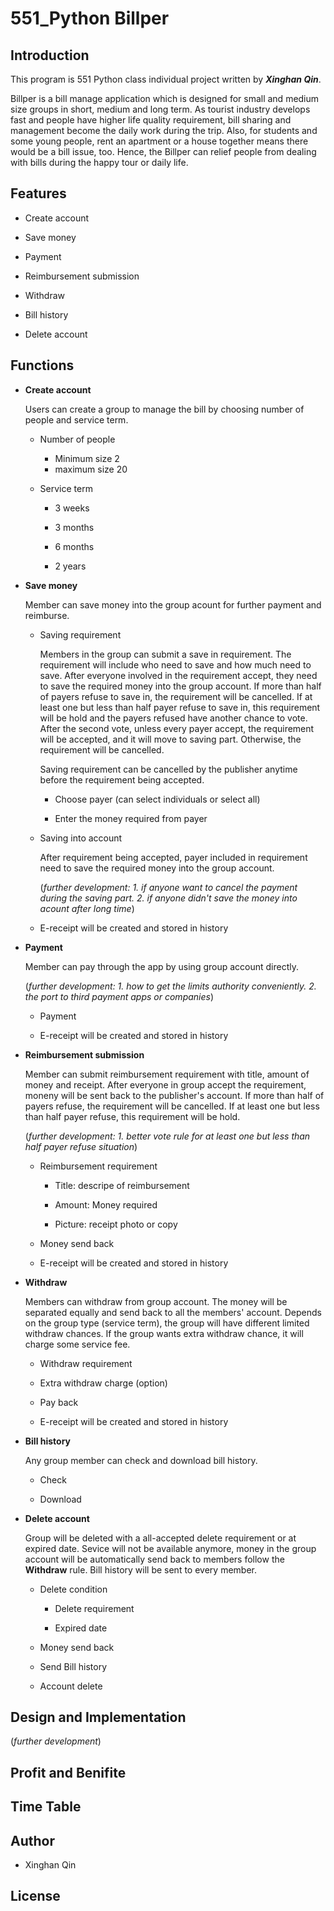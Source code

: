 # 551_Python Billper

## Introduction

This program is 551 Python class individual project written by _**Xinghan Qin**_.

Billper is a bill manage application which is designed for small and medium size groups in short, medium and long term. As tourist industry develops fast and people have higher life quality requirement, bill sharing and management become the daily work during the trip. Also, for students and some young people, rent an apartment or a house together means there would be a bill issue, too. Hence, the Billper can relief people from dealing with bills during the happy tour or daily life. 

## 

## Features

* Create account

* Save money

* Payment

* Reimbursement submission

* Withdraw

* Bill history

* Delete account

##

## Functions

* **Create account**
  
  Users can create a group to manage the bill by choosing number of people and service term.

  * Number of people
  
    * Minimum size 2
    * maximum size 20

  * Service term
  
    * 3 weeks
    
    * 3 months
    
    * 6 months
    
    * 2 years

* **Save money**

  Member can save money into the group acount for further payment and reimburse.

  * Saving requirement
  
    Members in the group can submit a save in requirement. The requirement will include who need to save and how much need to save. After everyone involved in the requirement accept, they need to save the required money into the group account. If more than half of payers refuse to save in, the requirement will be cancelled. If at least one but less than half payer refuse to save in, this requirement will be hold and the payers refused have another chance to vote. After the second vote, unless every payer accept, the requirement will be accepted, and it will move to saving part. Otherwise, the requirement will be cancelled.
    
    Saving requirement can be cancelled by the publisher anytime before the requirement being accepted.
    
      * Choose payer (can select individuals or select all)
      
      * Enter the money required from payer
  
  * Saving into account
  
    After requirement being accepted, payer included in requirement need to save the required money into the group account. 
    
    (*further development: 1. if anyone want to cancel the payment during the saving part. 2. if anyone didn't save the money into acount after long time*)
    
  * E-receipt will be created and stored in history

* **Payment**

  Member can pay through the app by using group account directly.
  
  (*further development: 1. how to get the limits authority conveniently. 2. the port to third payment apps or companies*)
  
    * Payment
    
    * E-receipt will be created and stored in history

* **Reimbursement submission**

  Member can submit reimbursement requirement with title, amount of money and receipt. After everyone in group accept the requirement, moneny will be sent back to the publisher's account. If more than half of payers refuse, the requirement will be cancelled. If at least one but less than half payer refuse, this requirement will be hold.
  
  (*further development: 1. better vote rule for at least one but less than half payer refuse situation*)
  
    * Reimbursement requirement
    
      * Title: descripe of reimbursement

      * Amount: Money required

      * Picture: receipt photo or copy
    
    * Money send back
    
    * E-receipt will be created and stored in history

* **Withdraw**

  Members can withdraw from group account. The money will be separated equally and send back to all the members' account. Depends on the group type (service term), the group will have different limited withdraw chances. If the group wants extra withdraw chance, it will charge some service fee.
  
    * Withdraw requirement
    
    * Extra withdraw charge (option)
    
    * Pay back
    
    * E-receipt will be created and stored in history
    
* **Bill history**

  Any group member can check and download bill history.
  
  * Check
  
  * Download

* **Delete account**

  Group will be deleted with a all-accepted delete requirement or at expired date. Sevice will not be available anymore, money in the group account will be automatically send back to members follow the **Withdraw** rule. Bill history will be sent to every member.
  
  * Delete condition
  
    * Delete requirement 

    * Expired date

  * Money send back
  
  * Send Bill history 
  
  * Account delete
  
##

## Design and Implementation

(*further development*)

##

## Profit and Benifite

##

## Time Table

##

## Author

* Xinghan Qin

##

## License

##

